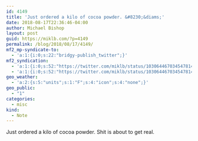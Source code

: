 ```yaml
---
id: 4149
title: 'Just ordered a kilo of cocoa powder. &#8230;&diams;'
date: 2018-08-17T22:36:46-04:00
author: Michael Bishop
layout: post
guid: https://miklb.com/?p=4149
permalink: /blog/2018/08/17/4149/
mf2_mp-syndicate-to:
  - 'a:1:{i:0;s:22:"bridgy-publish_twitter";}'
mf2_syndication:
  - 'a:1:{i:0;s:52:"https://twitter.com/miklb/status/1030644670345478144";}'
  - 'a:1:{i:0;s:52:"https://twitter.com/miklb/status/1030644670345478144";}'
geo_weather:
  - 'a:2:{s:5:"units";s:1:"F";s:4:"icon";s:4:"none";}'
geo_public:
  - "1"
categories:
  - misc
kind:
  - Note
---
```

Just ordered a kilo of cocoa powder. Shit is about to get real. 